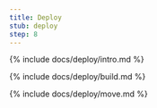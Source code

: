 ```yaml
---
title: Deploy
stub: deploy
step: 8
---
```


{% include docs/deploy/intro.md %}

{% include docs/deploy/build.md %}

{% include docs/deploy/move.md %}